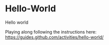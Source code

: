 # Hello-World
Hello world

Playing along following the instructions here: https://guides.github.com/activities/hello-world/

